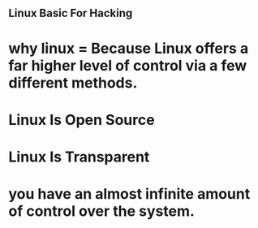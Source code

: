 ## Linux Basic For Hacking
# why linux = Because Linux offers a far higher level of control via a few different methods.
# Linux Is Open Source
# Linux Is Transparent
# you have an almost infinite amount of control over the system.
